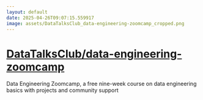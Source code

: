 ```yaml
---
layout: default
date: 2025-04-26T09:07:15.559917
image: assets/DataTalksClub_data-engineering-zoomcamp_cropped.png
---
```


# [DataTalksClub/data-engineering-zoomcamp](https://github.com/DataTalksClub/data-engineering-zoomcamp)

Data Engineering Zoomcamp, a free nine-week course on data engineering basics with projects and community support
